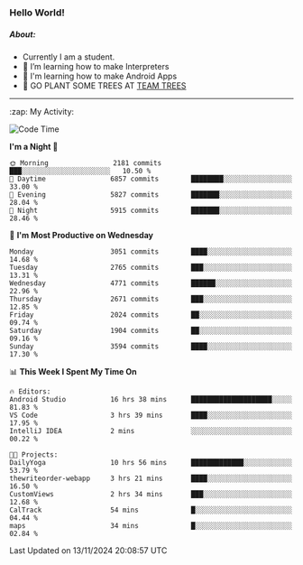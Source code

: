 ### Hello World!

##### About:
- Currently I am a student.
- 🌱 I’m learning how to make Interpreters
- 🌱 I'm learning how to make Android Apps
- 🌱 GO PLANT SOME TREES AT [TEAM TREES](https://teamtrees.org/)

---
  <summary>:zap: My Activity:</summary>
  
<!--START_SECTION:waka-->
![Code Time](http://img.shields.io/badge/Code%20Time-1%2C581%20hrs%2034%20mins-blue)

**I'm a Night 🦉** 

```text
🌞 Morning                2181 commits        ███░░░░░░░░░░░░░░░░░░░░░░   10.50 % 
🌆 Daytime                6857 commits        ████████░░░░░░░░░░░░░░░░░   33.00 % 
🌃 Evening                5827 commits        ███████░░░░░░░░░░░░░░░░░░   28.04 % 
🌙 Night                  5915 commits        ███████░░░░░░░░░░░░░░░░░░   28.46 % 
```
📅 **I'm Most Productive on Wednesday** 

```text
Monday                   3051 commits        ████░░░░░░░░░░░░░░░░░░░░░   14.68 % 
Tuesday                  2765 commits        ███░░░░░░░░░░░░░░░░░░░░░░   13.31 % 
Wednesday                4771 commits        ██████░░░░░░░░░░░░░░░░░░░   22.96 % 
Thursday                 2671 commits        ███░░░░░░░░░░░░░░░░░░░░░░   12.85 % 
Friday                   2024 commits        ██░░░░░░░░░░░░░░░░░░░░░░░   09.74 % 
Saturday                 1904 commits        ██░░░░░░░░░░░░░░░░░░░░░░░   09.16 % 
Sunday                   3594 commits        ████░░░░░░░░░░░░░░░░░░░░░   17.30 % 
```


📊 **This Week I Spent My Time On** 

```text
🔥 Editors: 
Android Studio           16 hrs 38 mins      ████████████████████░░░░░   81.83 % 
VS Code                  3 hrs 39 mins       ████░░░░░░░░░░░░░░░░░░░░░   17.95 % 
IntelliJ IDEA            2 mins              ░░░░░░░░░░░░░░░░░░░░░░░░░   00.22 % 

🐱‍💻 Projects: 
DailyYoga                10 hrs 56 mins      █████████████░░░░░░░░░░░░   53.79 % 
thewriteorder-webapp     3 hrs 21 mins       ████░░░░░░░░░░░░░░░░░░░░░   16.50 % 
CustomViews              2 hrs 34 mins       ███░░░░░░░░░░░░░░░░░░░░░░   12.68 % 
CalTrack                 54 mins             █░░░░░░░░░░░░░░░░░░░░░░░░   04.44 % 
maps                     34 mins             █░░░░░░░░░░░░░░░░░░░░░░░░   02.84 % 
```


 Last Updated on 13/11/2024 20:08:57 UTC
<!--END_SECTION:waka-->
